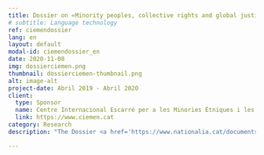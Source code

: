 ```yaml
---
title: Dossier on «Minority peoples, collective rights and global justice in Catalonia»
# subtitle: Language technology
ref: ciemendossier
lang: en
layout: default
modal-id: ciemendossier_en
date: 2020-11-08
img: dossierciemen.png
thumbnail: dossierciemen-thumbnail.png
alt: image-alt
project-date: Abril 2019 - Abril 2020
client:
  type: Sponsor
  name: Centre Internacional Escarré per a les Minories Ètniques i les Nacions (CIEMEN)
  link: https://www.ciemen.cat
category: Research
description: "The Dossier <a href='https://www.nationalia.cat/documents/coldc_19_20_drets_colectius_catalunya.pdf'>«Minority peoples, collective rights and global justice in Catalonia»</a> deals with the situation of collective rights of minority groups originating in Catalonia and was published in the 6th edition of the Collective Rights Collection of CIEMEN. The dossier is based on the research and analysis work carried out in 2019 by researchers Mariona Lladonosa (University of Lleida, UdL) and Özgür Güneş Öztürk (Col·lectivaT, UdL) on the main discourses and strategies being promoted in Catalonia in terms of collective rights. This paper proposes an approach to address the issue of collective rights in Catalonia with a perspective of global justice."

---
```

